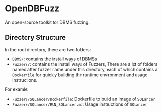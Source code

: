 # OpenDBFuzz
An open-source toolkit for DBMS fuzzing.


## Directory Structure
In the root directory, there are two folders:
- `DBMS/`: contains the install ways of DBMSs
- `Fuzzers/`: contains the install ways of Fuzzers, There are a lot of folders named after fuzzer name under this directory, each of which contains a `Dockerfile` for quickly building the runtime environment and usage instructions. 

For examle:
- `Fuzzers/SQLancer/Dockerfile`: Dockerfile to build an image of `SQLancer`
- `Fuzzers/SQLancer/RUN_SQLancer.md`: Usage instructions of `SQLancer`